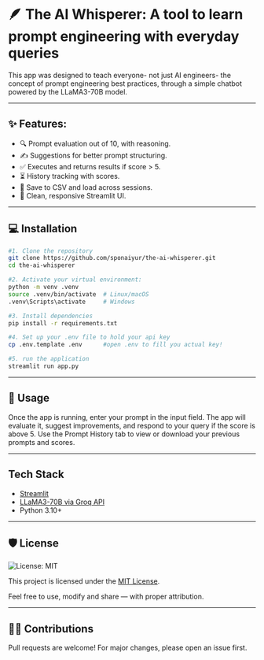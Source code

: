 # 🪶 The AI Whisperer: A tool to learn prompt engineering with everyday queries
This app was designed to teach everyone- not just AI engineers- the concept of prompt engineering best practices, through a simple chatbot powered by the LLaMA3-70B model.

---
## ✨ Features:
- 🔍 Prompt evaluation out of 10, with reasoning.
- ✍️ Suggestions for better prompt structuring.
- ✅ Executes and returns results if score > 5.
- ⏳ History tracking with scores.
- 💾 Save to CSV and load across sessions.
- 📐 Clean, responsive Streamlit UI.

---
## 💻 Installation
```bash
#1. Clone the repository
git clone https://github.com/sponaiyur/the-ai-whisperer.git
cd the-ai-whisperer

#2. Activate your virtual environment:
python -m venv .venv
source .venv/bin/activate  # Linux/macOS
.venv\Scripts\activate     # Windows

#3. Install dependencies
pip install -r requirements.txt

#4. Set up your .env file to hold your api key
cp .env.template .env      #open .env to fill you actual key!

#5. run the application
streamlit run app.py
```
---
## 🚀 Usage
Once the app is running, enter your prompt in the input field. The app will evaluate it, suggest improvements, and respond to your query if the score is above 5. Use the Prompt History tab to view or download your previous prompts and scores.

---
## Tech Stack
- [Streamlit](https://streamlit.io/)
- [LLaMA3-70B via Groq API](https://console.groq.com/)
- Python 3.10+

---

## 🛡️ License
![License: MIT](https://img.shields.io/badge/License-MIT-yellow.svg)

This project is licensed under the [MIT License](LICENSE).

Feel free to use, modify and share — with proper attribution. 

---
## 🙋‍♀️ Contributions
Pull requests are welcome! For major changes, please open an issue first.
